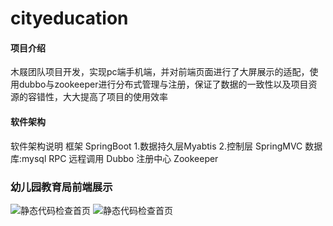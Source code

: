 # cityeducation

#### 项目介绍
木屐团队项目开发，实现pc端手机端，并对前端页面进行了大屏展示的适配，使用dubbo与zookeeper进行分布式管理与注册，保证了数据的一致性以及项目资源的容错性，大大提高了项目的使用效率

#### 软件架构
软件架构说明
框架 SpringBoot
	1.数据持久层Myabtis
	2.控制层 SpringMVC
数据库:mysql
RPC 远程调用 Dubbo
注册中心 Zookeeper

### 幼儿园教育局前端展示
![静态代码检查首页](https://github.com/moran8080/kinderEducation/blob/master/image/7%E5%9B%AD%E9%95%BF%E4%BF%A1%E6%81%AF%E6%9F%A5%E7%9C%8B.jpg)
![静态代码检查首页](https://github.com/moran8080/kinderEducation/blob/master/image/%E5%B9%BC%E5%84%BF%E5%9B%AD%E7%B3%BB%E7%BB%9F-%E9%A6%96%E9%A1%B5-%E5%85%891.jpg)
